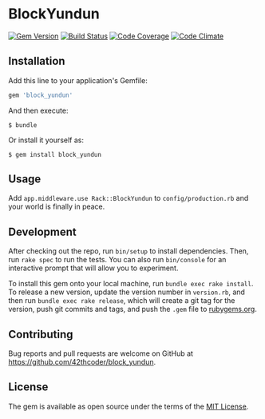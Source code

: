 # BlockYundun

[![Gem Version](https://img.shields.io/gem/v/block_yundun.svg)](https://img.shields.io/gem/v/block_yundun.svg)
[![Build Status](https://travis-ci.org/42thcoder/block_yundun.svg?branch=master)](https://travis-ci.org/42thcoder/block_yundun)
[![Code Coverage](https://img.shields.io/codecov/c/github/42thcoder/block_yundun.svg?branch=master)](https://img.shields.io/codecov/c/github/42thcoder/block_yundun.svg)
[![Code Climate](https://img.shields.io/codeclimate/github/kabisaict/flow.svg)](https://img.shields.io/codeclimate/github/kabisaict/flow.svg)

## Installation

Add this line to your application's Gemfile:

```ruby
gem 'block_yundun'
```

And then execute:

    $ bundle

Or install it yourself as:

    $ gem install block_yundun

## Usage

Add `app.middleware.use Rack::BlockYundun` to `config/production.rb` and your world is finally in peace.

## Development

After checking out the repo, run `bin/setup` to install dependencies. Then, run `rake spec` to run the tests. You can also run `bin/console` for an interactive prompt that will allow you to experiment.

To install this gem onto your local machine, run `bundle exec rake install`. To release a new version, update the version number in `version.rb`, and then run `bundle exec rake release`, which will create a git tag for the version, push git commits and tags, and push the `.gem` file to [rubygems.org](https://rubygems.org).

## Contributing

Bug reports and pull requests are welcome on GitHub at https://github.com/42thcoder/block_yundun.

## License

The gem is available as open source under the terms of the [MIT License](http://opensource.org/licenses/MIT).
